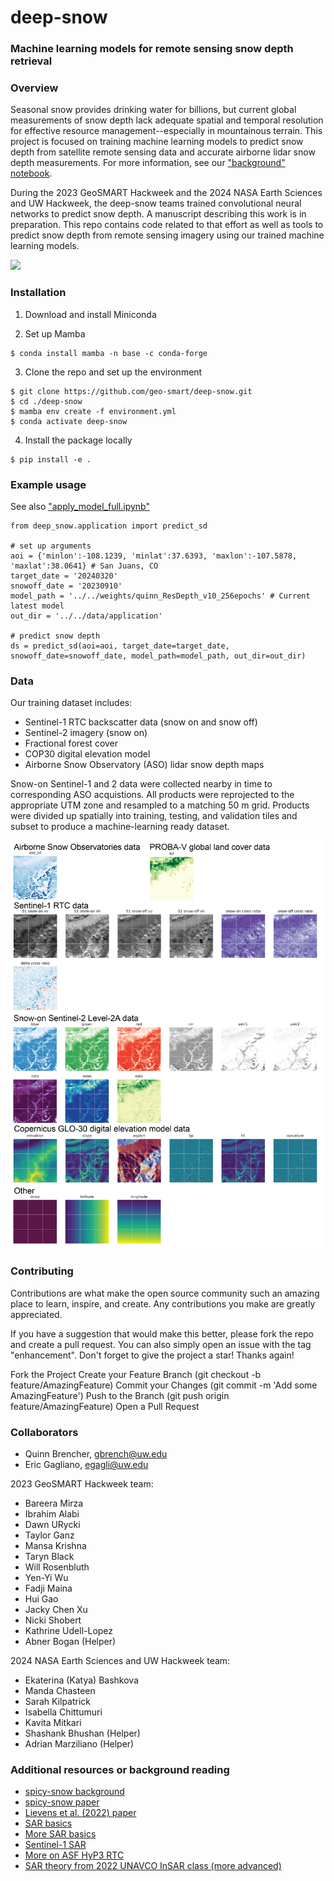 # deep-snow
### Machine learning models for remote sensing snow depth retrieval

### Overview
Seasonal snow provides drinking water for billions, but current global measurements of snow depth lack adequate spatial and temporal resolution for effective resource management--especially in mountainous terrain. This project is focused on training machine learning models to predict snow depth from satellite remote sensing data and accurate airborne lidar snow depth measurements. For more information, see our ["background" notebook](notebooks/background/background.ipynb). 

During the 2023 GeoSMART Hackweek and the 2024 NASA Earth Sciences and UW Hackweek, the deep-snow teams trained convolutional neural networks to predict snow depth. A manuscript describing this work is in preparation. This repo contains code related to that effort as well as tools to predict snow depth from remote sensing imagery using our trained machine learning models. 

<img src="imgs/tuolumne_test_v0_lowres.png" width="500">

### Installation
1) Download and install Miniconda 

2) Set up Mamba
```
$ conda install mamba -n base -c conda-forge
```
3) Clone the repo and set up the environment
```
$ git clone https://github.com/geo-smart/deep-snow.git
$ cd ./deep-snow
$ mamba env create -f environment.yml
$ conda activate deep-snow
```
4) Install the package locally
```
$ pip install -e .
```

### Example usage
See also ["apply_model_full.ipynb"](notebooks/application/apply_model_full.ipynb)
```
from deep_snow.application import predict_sd

# set up arguments 
aoi = {'minlon':-108.1239, 'minlat':37.6393, 'maxlon':-107.5878, 'maxlat':38.0641} # San Juans, CO
target_date = '20240320'
snowoff_date = '20230910'
model_path = '../../weights/quinn_ResDepth_v10_256epochs' # Current latest model
out_dir = '../../data/application'

# predict snow depth
ds = predict_sd(aoi=aoi, target_date=target_date, snowoff_date=snowoff_date, model_path=model_path, out_dir=out_dir)
```

### Data
Our training dataset includes:
- Sentinel-1 RTC backscatter data (snow on and snow off)
- Sentinel-2 imagery (snow on)
- Fractional forest cover
- COP30 digital elevation model
- Airborne Snow Observatory (ASO) lidar snow depth maps

Snow-on Sentinel-1 and 2 data were collected nearby in time to corresponding ASO acquistions. All products were reprojected to the appropriate UTM zone and resampled to a matching 50 m grid. Products were divided up spatially into training, testing, and validation tiles and subset to produce a machine-learning ready dataset. 

<img src="imgs/inputs_v0.png" width="500">

### Contributing

Contributions are what make the open source community such an amazing place to learn, inspire, and create. Any contributions you make are greatly appreciated.

If you have a suggestion that would make this better, please fork the repo and create a pull request. You can also simply open an issue with the tag "enhancement". Don't forget to give the project a star! Thanks again!

Fork the Project
Create your Feature Branch (git checkout -b feature/AmazingFeature)
Commit your Changes (git commit -m 'Add some AmazingFeature')
Push to the Branch (git push origin feature/AmazingFeature)
Open a Pull Request

### Collaborators
* Quinn Brencher, gbrench@uw.edu
* Eric Gagliano, egagli@uw.edu

2023 GeoSMART Hackweek team:
- Bareera Mirza
- Ibrahim Alabi
- Dawn URycki
- Taylor Ganz
- Mansa Krishna
- Taryn Black
- Will Rosenbluth
- Yen-Yi Wu
- Fadji Maina
- Hui Gao
- Jacky Chen Xu
- Nicki Shobert
- Kathrine Udell-Lopez
- Abner Bogan (Helper)

2024 NASA Earth Sciences and UW Hackweek team:
- Ekaterina (Katya) Bashkova
- Manda Chasteen
- Sarah Kilpatrick
- Isabella Chittumuri
- Kavita Mitkari
- Shashank Bhushan (Helper)
- Adrian Marziliano (Helper)

### Additional resources or background reading
- [spicy-snow background](https://github.com/SnowEx/spicy-snow/blob/main/contrib/brencher/tutorial/01background.ipynb)
- [spicy-snow paper](https://egusphere.copernicus.org/preprints/2024/egusphere-2024-1018/egusphere-2024-1018.pdf)
- [Lievens et al. (2022) paper](https://tc.copernicus.org/articles/16/159/2022/) 
- [SAR basics](https://asf.alaska.edu/information/sar-information/what-is-sar/)
- [More SAR basics](https://www.earthdata.nasa.gov/learn/backgrounders/what-is-sar)
- [Sentinel-1 SAR](https://sentinels.copernicus.eu/web/sentinel/user-guides/sentinel-1-sar)
- [More on ASF HyP3 RTC](https://hyp3-docs.asf.alaska.edu/guides/rtc_product_guide/)
- [SAR theory from 2022 UNAVCO InSAR class (more advanced)](https://nbviewer.org/github/parosen/Geo-SInC/blob/main/UNAVCO2022/0.8_SAR_Theory_Phenomenology/SAR.ipynb)
